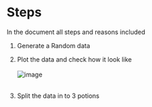 # Steps

In the document all steps and reasons included

   1.	Generate a Random data
   2.	Plot the data and check how it look like<br><br>
   ![image](https://github.com/778569/Polynomial-Regression-using-Python/assets/52319671/c5544a9c-893f-4174-9a0a-c770b205b447)<br><br>

   3.	Split the data in to 3 potions
     	
